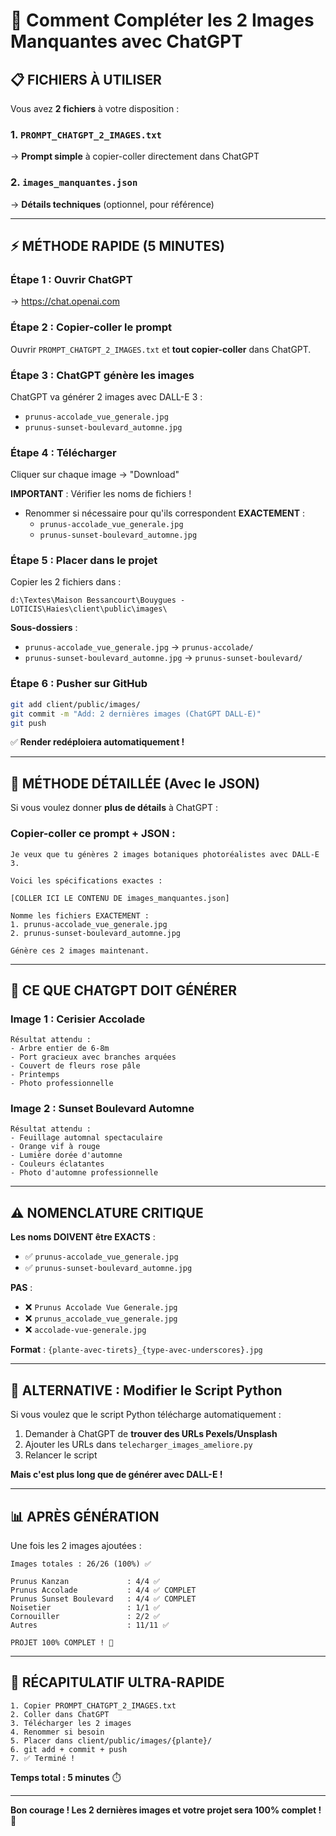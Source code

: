# 🤖 Comment Compléter les 2 Images Manquantes avec ChatGPT

## 📋 FICHIERS À UTILISER

Vous avez **2 fichiers** à votre disposition :

### **1. `PROMPT_CHATGPT_2_IMAGES.txt`**
→ **Prompt simple** à copier-coller directement dans ChatGPT

### **2. `images_manquantes.json`**
→ **Détails techniques** (optionnel, pour référence)

---

## ⚡ MÉTHODE RAPIDE (5 MINUTES)

### **Étape 1 : Ouvrir ChatGPT**
→ https://chat.openai.com

### **Étape 2 : Copier-coller le prompt**

Ouvrir `PROMPT_CHATGPT_2_IMAGES.txt` et **tout copier-coller** dans ChatGPT.

### **Étape 3 : ChatGPT génère les images**

ChatGPT va générer 2 images avec DALL-E 3 :
- `prunus-accolade_vue_generale.jpg`
- `prunus-sunset-boulevard_automne.jpg`

### **Étape 4 : Télécharger**

Cliquer sur chaque image → "Download"

**IMPORTANT** : Vérifier les noms de fichiers !
- Renommer si nécessaire pour qu'ils correspondent **EXACTEMENT** :
  - `prunus-accolade_vue_generale.jpg`
  - `prunus-sunset-boulevard_automne.jpg`

### **Étape 5 : Placer dans le projet**

Copier les 2 fichiers dans :
```
d:\Textes\Maison Bessancourt\Bouygues - LOTICIS\Haies\client\public\images\
```

**Sous-dossiers** :
- `prunus-accolade_vue_generale.jpg` → `prunus-accolade/`
- `prunus-sunset-boulevard_automne.jpg` → `prunus-sunset-boulevard/`

### **Étape 6 : Pusher sur GitHub**

```bash
git add client/public/images/
git commit -m "Add: 2 dernières images (ChatGPT DALL-E)"
git push
```

✅ **Render redéploiera automatiquement !**

---

## 📝 MÉTHODE DÉTAILLÉE (Avec le JSON)

Si vous voulez donner **plus de détails** à ChatGPT :

### **Copier-coller ce prompt + JSON :**

```
Je veux que tu génères 2 images botaniques photoréalistes avec DALL-E 3.

Voici les spécifications exactes :

[COLLER ICI LE CONTENU DE images_manquantes.json]

Nomme les fichiers EXACTEMENT :
1. prunus-accolade_vue_generale.jpg
2. prunus-sunset-boulevard_automne.jpg

Génère ces 2 images maintenant.
```

---

## 🎯 CE QUE CHATGPT DOIT GÉNÉRER

### **Image 1 : Cerisier Accolade**
```
Résultat attendu :
- Arbre entier de 6-8m
- Port gracieux avec branches arquées
- Couvert de fleurs rose pâle
- Printemps
- Photo professionnelle
```

### **Image 2 : Sunset Boulevard Automne**
```
Résultat attendu :
- Feuillage automnal spectaculaire
- Orange vif à rouge
- Lumière dorée d'automne
- Couleurs éclatantes
- Photo d'automne professionnelle
```

---

## ⚠️ NOMENCLATURE CRITIQUE

**Les noms DOIVENT être EXACTS** :
- ✅ `prunus-accolade_vue_generale.jpg`
- ✅ `prunus-sunset-boulevard_automne.jpg`

**PAS** :
- ❌ `Prunus Accolade Vue Generale.jpg`
- ❌ `prunus_accolade_vue_generale.jpg`
- ❌ `accolade-vue-generale.jpg`

**Format** : `{plante-avec-tirets}_{type-avec-underscores}.jpg`

---

## 🔄 ALTERNATIVE : Modifier le Script Python

Si vous voulez que le script Python télécharge automatiquement :

1. Demander à ChatGPT de **trouver des URLs Pexels/Unsplash**
2. Ajouter les URLs dans `telecharger_images_ameliore.py`
3. Relancer le script

**Mais c'est plus long que de générer avec DALL-E !**

---

## 📊 APRÈS GÉNÉRATION

Une fois les 2 images ajoutées :

```
Images totales : 26/26 (100%) ✅

Prunus Kanzan             : 4/4 ✅
Prunus Accolade           : 4/4 ✅ COMPLET
Prunus Sunset Boulevard   : 4/4 ✅ COMPLET
Noisetier                 : 1/1 ✅
Cornouiller               : 2/2 ✅
Autres                    : 11/11 ✅

PROJET 100% COMPLET ! 🎉
```

---

## 🎯 RÉCAPITULATIF ULTRA-RAPIDE

```
1. Copier PROMPT_CHATGPT_2_IMAGES.txt
2. Coller dans ChatGPT
3. Télécharger les 2 images
4. Renommer si besoin
5. Placer dans client/public/images/{plante}/
6. git add + commit + push
7. ✅ Terminé !
```

**Temps total : 5 minutes** ⏱️

---

**Bon courage ! Les 2 dernières images et votre projet sera 100% complet !** 🎉

